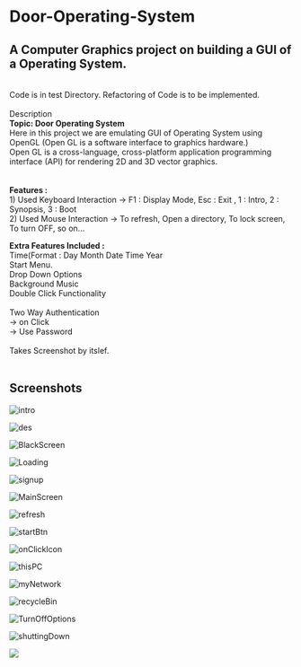 # Door-Operating-System
<h2>A Computer Graphics project on building a GUI of a Operating System.</h2>
<br>
Code is in test Directory.
Refactoring of Code is to be implemented.
<br><br>
Description<br>
<b>Topic: Door Operating System</b><br>
Here in this project we are emulating GUI of Operating System using OpenGL (Open GL is a software interface to graphics hardware.)<br>
Open GL is a cross-language, cross-platform application programming interface (API) for rendering 2D and 3D vector graphics.<br>
<br><br>
<b>Features :</b><br>
            1) Used Keyboard Interaction -> F1 : Display Mode, Esc : Exit , 1 : Intro, 2 : Synopsis, 3 : Boot<br>
            2) Used Mouse Interaction -> To refresh, Open a directory, To lock screen, To turn OFF, so on...

<b>Extra Features Included :</b> <br>
          Time(Format : Day Month Date Time Year <br>
          Start Menu.<br>
          Drop Down Options<br>
          Background Music<br>
          Double Click Functionality<br><br>
          Two Way Authentication<br>
              -> on Click<br>
              -> Use Password<br><br>
          Takes Screenshot by itslef.<br><br>

## Screenshots
![intro](https://user-images.githubusercontent.com/91725049/170389978-4bb6338f-0045-489b-ab1c-7fa4e092169f.jpg)

![des](https://user-images.githubusercontent.com/91725049/170389329-b2365796-fa3c-4e2b-b4ab-63204127ce02.jpeg)

![BlackScreen](https://user-images.githubusercontent.com/91725049/170389964-1b2d6036-f33e-407c-bea0-b04d85e425ff.jpg)

![Loading](https://user-images.githubusercontent.com/91725049/170390033-372050d9-5bef-4e5e-85a1-812654b9b07f.jpg)

![signup](https://user-images.githubusercontent.com/91725049/170390039-be41ad5e-8eaa-4a2c-9efb-c56cbe9046e9.jpg)

![MainScreen](https://user-images.githubusercontent.com/91725049/170390049-984280f9-d78c-4121-8563-3ee2da743934.jpg)

![refresh](https://user-images.githubusercontent.com/91725049/170390099-4903212b-0220-4247-87ca-e59bc232288f.jpg)

![startBtn](https://user-images.githubusercontent.com/91725049/170390198-1fd4615c-30c7-4162-8375-044f68c1a57f.jpg)

![onClickIcon](https://user-images.githubusercontent.com/91725049/170390126-82667b8b-4ce8-4311-8be6-18527edf1c74.jpg)

![thisPC](https://user-images.githubusercontent.com/91725049/170390137-e2366794-bad1-4a83-8a8e-613dd0a9fd8e.jpg)

![myNetwork](https://user-images.githubusercontent.com/91725049/170390152-ffaffb8e-f644-49b7-8032-41057f37783a.jpg)

![recycleBin](https://user-images.githubusercontent.com/91725049/170390163-a36f0fac-9abc-43b3-b03b-31b9ce958470.jpg)

![TurnOffOptions](https://user-images.githubusercontent.com/91725049/170390171-5ae839d9-c771-4550-9fce-f6c0a75b6fbc.jpg)

![shuttingDown](https://user-images.githubusercontent.com/91725049/170390180-bf3d6848-4cf8-4fae-85c0-11bbdb2f5ef5.jpg)

[![](https://visitcount.itsvg.in/api?id=akash-l-m&label=Profile%20Views&color=10&icon=5&pretty=false)](https://visitcount.itsvg.in)
